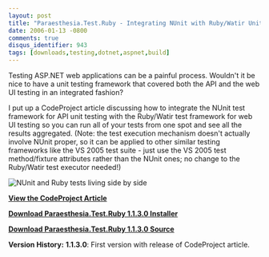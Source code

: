 ```yaml
---
layout: post
title: "Paraesthesia.Test.Ruby - Integrating NUnit with Ruby/Watir Unit Tests"
date: 2006-01-13 -0800
comments: true
disqus_identifier: 943
tags: [downloads,testing,dotnet,aspnet,build]
---
```

Testing ASP.NET web applications can be a painful process. Wouldn't it
be nice to have a unit testing framework that covered both the API and
the web UI testing in an integrated fashion?

 I put up a CodeProject article discussing how to integrate the NUnit
test framework for API unit testing with the Ruby/Watir test framework
for web UI testing so you can run all of your tests from one spot and
see all the results aggregated. (Note: the test execution mechanism
doesn't actually involve NUnit proper, so it can be applied to other
similar testing frameworks like the VS 2005 test suite - just use the VS
2005 test method/fixture attributes rather than the NUnit ones; no
change to the Ruby/Watir test executor needed!)

 ![NUnit and Ruby tests living side by
side](https://cloud.githubusercontent.com/assets/1156571/21693187/d1ace466-d334-11e6-841e-3771bb6709b2.gif)

**[View the CodeProject
Article](https://www.codeproject.com/Articles/12696/Integrated-ASP-NET-Web-Application-Testing-with-NU)**

**[Download Paraesthesia.Test.Ruby 1.1.3.0
Installer](https://github.com/tillig/RubyTestExecutor/releases/download/v1.1.3/Paraesthesia.Test.Ruby_1.1.3.0_install.zip)**

**[Download Paraesthesia.Test.Ruby 1.1.3.0
Source](https://github.com/tillig/RubyTestExecutor/archive/v1.1.3.zip)**

 **Version History:**
 **1.1.3.0**: First version with release of CodeProject article.
